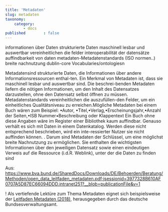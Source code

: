 ```yaml
---
title: 'Metadaten'
slug: metadaten
taxonomy:
    category:
        - docs
published        : false
---
```


informationen über Daten
strukturierte Daten
maschinell  lesbar  und  auswertbar
vereinheitlichen die felder
interoperabilität der datensätze
auffindbarkeit von daten
metadaten-Metadatenstandards (ISO normen..)
breite nachnutzung
dublin-core
Vocabularies/ontologiesn



Metadatensind strukturierte Daten, die Informationen über andere Informationsressourcen enthal-ten.  Ein  Merkmal  von  Metadaten  ist,  dass  sie  maschinell  lesbar  und  auswertbar  sind. Die  beschrei-benden  Metadaten  liefern  die  nötigen  Informationen,  um  den  Inhalt  des  Datensatzes  darzustellen,  ohne  den  Datensatz  selbst  öffnen  zu  müssen.  Metadatenstandards  vereinheitlichen  die  auszufüllen-den Felder, um ein einheitliches Qualitätsniveau zu erreichen.Mögliche Metadaten bei einem Buch wären zum Beispiel: •Autor, •Titel,•Verlag,•Erscheinungsjahr,•Anzahl der Seiten,•ISB Nummer•Beschreibung oder Klappentext Ein Buch ohne diese Angaben wäre im Register einer Bibliothek kaum auffindbar. Genauso verhält es sich mit Daten in einem Datenkatalog. Werden diese nicht entsprechend beschrieben, wird ein inte-ressierter Nutzer sie nicht auffinden können. .   Darum  sind  Metadaten  der  Schlüssel,  um  eine  möglichst  breite  Nachnutzung  zu  ermöglichen. Sie enthalten  die  wichtigsten  Informationen  über  den  jeweiligen  Datensatz  sowie  einen  eindeutigen  Verweis auf die Ressource (i.d.R. Weblink), unter der die Daten zu finden sind

Aus: https://www.bva.bund.de/SharedDocs/Downloads/DE/Behoerden/Beratung/Methoden/open_data_leitfaden_metadaten.pdf;jsessionid=3977328B610AF0707A5D87EC66094DDD.intranet251?__blob=publicationFile&v=1


! Als vertiefende Lektüre zum Thema Metadaten eignet sich beispielsweise der [Leitfaden Metadaten (2018)](https://www.bva.bund.de/SharedDocs/Downloads/DE/Behoerden/Beratung/Methoden/open_data_leitfaden_metadaten.pdf), herausgegeben durch das deutsche Bundsesverwaltungsamt.
